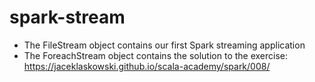 # spark-stream

* The FileStream object contains our first Spark streaming application
* The ForeachStream object contains the solution to the exercise: <https://jaceklaskowski.github.io/scala-academy/spark/008/>